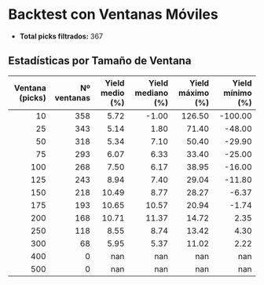 # Backtest con Ventanas Móviles

- **Total picks filtrados:** 367

## Estadísticas por Tamaño de Ventana

| Ventana (picks) | Nº ventanas | Yield medio (%) | Yield mediano (%) | Yield máximo (%) | Yield mínimo (%) |
|---------------:|------------:|----------------:|------------------:|-----------------:|-----------------:|
|              10 |          358 |            5.72 |             -1.00 |          126.50 |         -100.00 |
|              25 |          343 |            5.14 |              1.80 |           71.40 |          -48.00 |
|              50 |          318 |            5.34 |              7.10 |           50.40 |          -29.90 |
|              75 |          293 |            6.07 |              6.33 |           33.40 |          -25.00 |
|             100 |          268 |            7.50 |              6.17 |           38.95 |          -16.00 |
|             125 |          243 |            8.94 |              7.40 |           29.04 |          -11.80 |
|             150 |          218 |           10.49 |              8.77 |           28.27 |           -6.37 |
|             175 |          193 |           10.65 |             10.57 |           20.94 |           -1.74 |
|             200 |          168 |           10.71 |             11.37 |           14.72 |            2.35 |
|             250 |          118 |            8.55 |              8.74 |           13.42 |            4.30 |
|             300 |           68 |            5.95 |              5.37 |           11.02 |            2.22 |
|             400 |            0 |             nan |               nan |             nan |             nan |
|             500 |            0 |             nan |               nan |             nan |             nan |